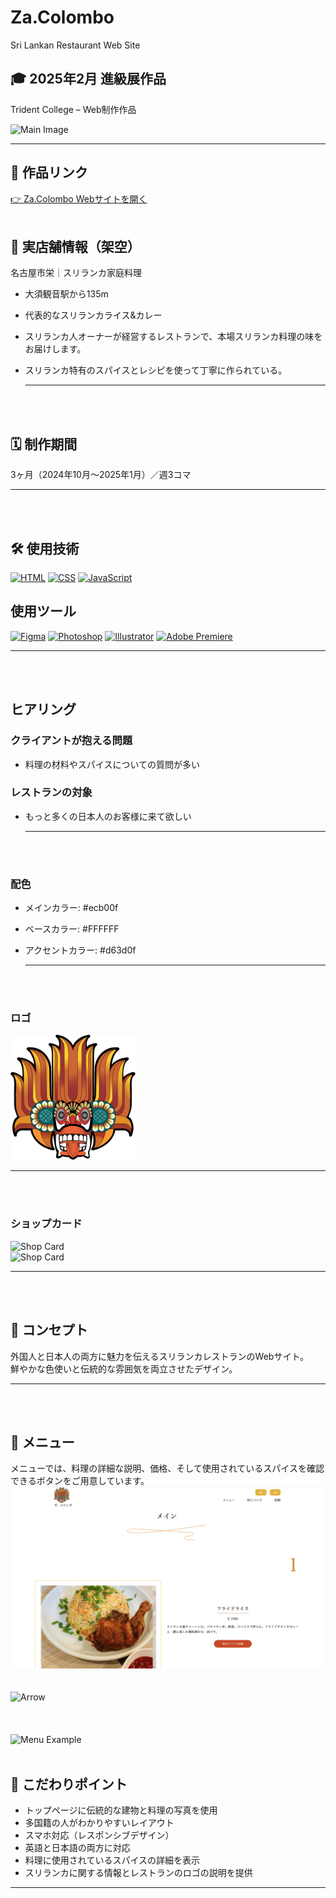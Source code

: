 # Za.Colombo   <br>
Sri Lankan Restaurant Web Site 

## 🎓 2025年2月 進級展作品  
Trident College – Web制作作品  

![Main Image](./readme_1/main.png)

---

## 🔗 作品リンク  
[👉 Za.Colombo Webサイトを開く](https://hashi1920.kilo.jp/colombo/)
 <br>
  <br>

## 📍 実店舗情報（架空）  
名古屋市栄｜スリランカ家庭料理

- 大須観音駅から135m  
- 代表的なスリランカライス&カレー  
- スリランカ人オーナーが経営するレストランで、本場スリランカ料理の味をお届けします。  
- スリランカ特有のスパイスとレシピを使って丁寧に作られている。

  ---
   <br> <br>

## 🗓️ 制作期間  
3ヶ月（2024年10月〜2025年1月）／週3コマ

---
 <br> 
 <br>

## 🛠️ 使用技術  
[![HTML](https://skillicons.dev/icons?i=html)](https://skillicons.dev)
[![CSS](https://skillicons.dev/icons?i=css)](https://skillicons.dev)
[![JavaScript](https://skillicons.dev/icons?i=js)](https://skillicons.dev)

## 使用ツール  
[![Figma](https://skillicons.dev/icons?i=figma)](https://skillicons.dev)
[![Photoshop](https://skillicons.dev/icons?i=ps)](https://skillicons.dev)
[![Illustrator](https://skillicons.dev/icons?i=ai)](https://skillicons.dev)
[![Adobe Premiere](https://skillicons.dev/icons?i=ae)](https://skillicons.dev)


---
 <br> 
 <br>

## ヒアリング

### クライアントが抱える問題
- 料理の材料やスパイスについての質問が多い

### レストランの対象
- もっと多くの日本人のお客様に来て欲しい

  ---
   <br>
    <br>

### 配色

- メインカラー: #ecb00f  
- ベースカラー: #FFFFFF  
- アクセントカラー: #d63d0f

  ---
   <br> <br>

### ロゴ  

<img src="./readme_1/yaka.svg" width="200" height="200" />


---
 <br>
  <br>



### ショップカード  
![Shop Card](https://github.com/HashiMadu/Za.colombo/main/readme_1/frame_2.png)  
![Shop Card](https://github.com/yourusername/yourrepo/blob/main/readme_1/frame_3.png)  


---
 <br> <br>

## 🎯 コンセプト  
外国人と日本人の両方に魅力を伝えるスリランカレストランのWebサイト。  
鮮やかな色使いと伝統的な雰囲気を両立させたデザイン。

---
 <br>
  <br>

## 📜 メニュー  
メニューでは、料理の詳細な説明、価格、そして使用されているスパイスを確認できるボタンをご用意しています。
![Menu Example](./readme_1/menu.png) 
  <br>
   <br>
    <br>
 ![Arrow](./readme_1/arrow.png)
  <br>  
   <br>
    <br>
![Menu Example](./readme_1/spices.png)  <br>
 <br>

## 📸 こだわりポイント  
- トップページに伝統的な建物と料理の写真を使用  
- 多国籍の人がわかりやすいレイアウト  
- スマホ対応（レスポンシブデザイン）  
- 英語と日本語の両方に対応  
- 料理に使用されているスパイスの詳細を表示  
- スリランカに関する情報とレストランのロゴの説明を提供
 

---








